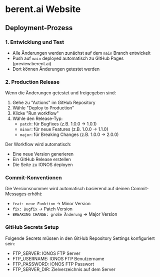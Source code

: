 # berent.ai Website

## Deployment-Prozess

### 1. Entwicklung und Test
- Alle Änderungen werden zunächst auf dem `main` Branch entwickelt
- Push auf `main` deployed automatisch zu GitHub Pages (preview.berent.ai)
- Dort können Änderungen getestet werden

### 2. Production Release
Wenn die Änderungen getestet und freigegeben sind:

1. Gehe zu "Actions" im GitHub Repository
2. Wähle "Deploy to Production"
3. Klicke "Run workflow"
4. Wähle den Release-Typ:
   - `patch`: für Bugfixes (z.B. 1.0.0 -> 1.0.1)
   - `minor`: für neue Features (z.B. 1.0.0 -> 1.1.0)
   - `major`: für Breaking Changes (z.B. 1.0.0 -> 2.0.0)

Der Workflow wird automatisch:
- Eine neue Version generieren
- Ein GitHub Release erstellen
- Die Seite zu IONOS deployen

### Commit-Konventionen
Die Versionsnummer wird automatisch basierend auf deinen Commit-Messages erhöht:
- `feat: neue Funktion` -> Minor Version
- `fix: Bugfix` -> Patch Version
- `BREAKING CHANGE: große Änderung` -> Major Version

### GitHub Secrets Setup
Folgende Secrets müssen in den GitHub Repository Settings konfiguriert sein:
- FTP_SERVER: IONOS FTP Server
- FTP_USERNAME: IONOS FTP Benutzername
- FTP_PASSWORD: IONOS FTP Passwort
- FTP_SERVER_DIR: Zielverzeichnis auf dem Server 